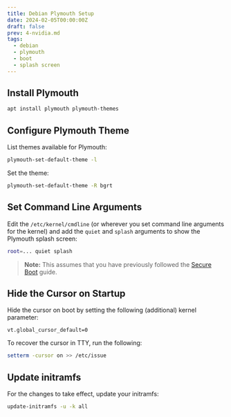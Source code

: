 ```yaml
---
title: Debian Plymouth Setup
date: 2024-02-05T00:00:00Z
draft: false
prev: 4-nvidia.md
tags:
  - debian
  - plymouth
  - boot
  - splash screen
---
```


## Install Plymouth

```bash
apt install plymouth plymouth-themes
```

## Configure Plymouth Theme

List themes available for Plymouth:

```bash
plymouth-set-default-theme -l
```

Set the theme:

```bash
plymouth-set-default-theme -R bgrt
```

## Set Command Line Arguments

Edit the `/etc/kernel/cmdline` (or wherever you set command line arguments for the kernel)
and add the `quiet` and `splash` arguments to show the Plymouth splash screen:

```bash
root=... quiet splash
```

> **Note:** This assumes that you have previously followed the [Secure Boot](./debian-secure-boot.md) guide.

## Hide the Cursor on Startup

Hide the cursor on boot by setting the following (additional) kernel parameter:

```text
vt.global_cursor_default=0
```

To recover the cursor in TTY, run the following:

```bash
setterm -cursor on >> /etc/issue
```

## Update initramfs

For the changes to take effect, update your initramfs:

```bash
update-initramfs -u -k all
```
